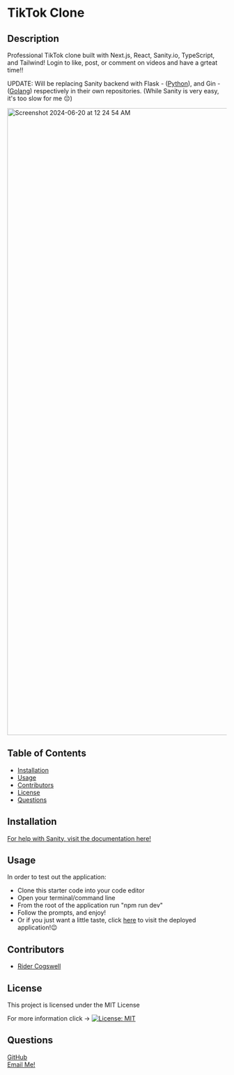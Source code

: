 # TikTok Clone

## Description
Professional TikTok clone built with Next.js, React, Sanity.io, TypeScript, and Tailwind! Login to like, post, or comment on videos and have a grteat time!!

UPDATE: Will be replacing Sanity backend with Flask - ([Python](https://docs.python.org/3/)), and Gin - ([Golang](https://go.dev/doc/)) respectively in their own repositories. (While Sanity is very easy, it's too slow for me 😔)

<img width="1440" alt="Screenshot 2024-06-20 at 12 24 54 AM" src="https://github.com/RiderCogswell/tiktok/assets/171297114/0df8b56b-f2f5-4e4d-96c7-8557c8be1547">


## Table of Contents
  - [Installation](#installation)
  - [Usage](#usage)
  - [Contributors](#contributors)
  - [License](#license)
  - [Questions](#questions)

## Installation
[For help with Sanity, visit the documentation here!](https://www.sanity.io/docs/overview-introduction) 

## Usage
In order to test out the application:
  - Clone this starter code into your code editor 
  - Open your terminal/command line 
  - From the root of the application run "npm run dev"
  - Follow the prompts, and enjoy!
  - Or if you just want a little taste, click [here](https://tiktok-fhkn-b63m18szp-ridercogswells-projects.vercel.app) to visit the deployed application!😉

## Contributors
* [Rider Cogswell](https://github.com/RiderCogswell)


## License
This project is licensed under the MIT License 

For more information click -> [![License: MIT](https://img.shields.io/badge/License-MIT-yellow.svg)](https://opensource.org/licenses/MIT)

## Questions
[GitHub](https://github.com/RiderCogswell)   
[Email Me!](mailto:ridercogswell@gmail.com) 
